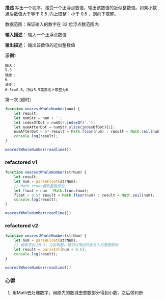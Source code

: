 **描述**
写出一个程序，接受一个正浮点数值，输出该数值的近似整数值。如果小数点后数值大于等于 0.5 ,向上取整；小于 0.5 ，则向下取整。

数据范围：保证输入的数字在 32 位浮点数范围内

**输入描述**：
输入一个正浮点数值

**输出描述：**
输出该数值的近似整数值

**示例1**
```
输入：
5.5
输出：
6
说明：
0.5>=0.5，所以5.5需要向上取整为6  
```
第一次 (超时)
```js
function nearestWholeNumber(num) {
    let result;
    let numStr = num + '';
    let indexOfDot = numStr.indexOf('.');
    let numAfterDot = numStr.slice(indexOfDot)[1];
    numAfterDot < 5? result = Math.floor(num) : result = Math.ceil(num);
    console.log(result);
}

nearestWholeNumber(readline())
```

### refactored v1
```js
function nearestWholeNumber(strNum) {
    let result;
    let num = parseFloat(strNum);
    // Math.trunc截取整数部分
    let float = num - Math.trunc(num);
    float < 0.5? result = Math.floor(num) : result = Math.ceil(num);
    console.log(result);
}

nearestWholeNumber(readline())
```

### refactored v2
```js
function nearestWholeNumber(strNum) {
    let num = parseFloat(strNum);
    // 给数字加上0.5，之后取整，就可以得出四舍五入的整数部分
    let result = parseInt(num + 0.5);
    console.log(result);
}

nearestWholeNumber(readline())
```

### 心得
1. 用Math去处理数字，用原先的数减去整数部分得到小数，之后做判断